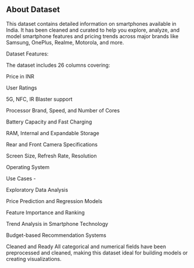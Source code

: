 ## About Dataset
This dataset contains detailed information on smartphones available in India. It has been cleaned and curated to help you explore, analyze, and model smartphone features and pricing trends across major brands like Samsung, OnePlus, Realme, Motorola, and more.

Dataset Features:

The dataset includes 26 columns covering:

Price in INR

User Ratings

5G, NFC, IR Blaster support

Processor Brand, Speed, and Number of Cores

Battery Capacity and Fast Charging

RAM, Internal and Expandable Storage

Rear and Front Camera Specifications

Screen Size, Refresh Rate, Resolution

Operating System

Use Cases -

Exploratory Data Analysis

Price Prediction and Regression Models

Feature Importance and Ranking

Trend Analysis in Smartphone Technology

Budget-based Recommendation Systems

Cleaned and Ready
All categorical and numerical fields have been preprocessed and cleaned, making this dataset ideal for building models or creating visualizations.
